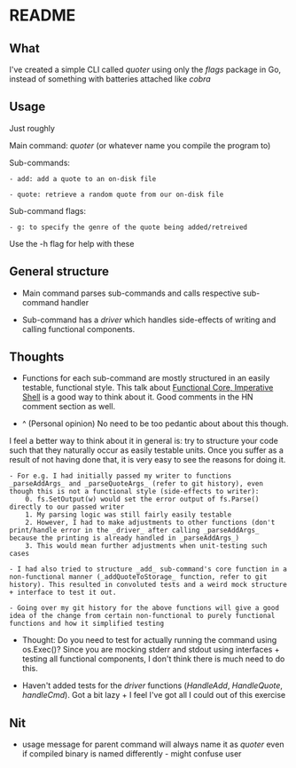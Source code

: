 # README

## What

I've created a simple CLI called _quoter_ using only the _flags_ package in Go, instead of something with batteries attached like _cobra_

## Usage

Just roughly

Main command: _quoter_ (or whatever name you compile the program to)

Sub-commands:

    - add: add a quote to an on-disk file

    - quote: retrieve a random quote from our on-disk file

Sub-command flags:
    
    - g: to specify the genre of the quote being added/retreived


Use the -h flag for help with these

## General structure

- Main command parses sub-commands and calls respective sub-command handler

- Sub-command has a _driver_ which handles side-effects of writing and calling functional components.

## Thoughts

- Functions for each sub-command are mostly structured in an easily testable, functional style. This talk about [Functional Core, Imperative Shell](https://news.ycombinator.com/item?id=18043058) is a good way to think about it. Good comments in the HN comment section as well.

- ^ (Personal opinion) No need to be too pedantic about about this though.

I feel a better way to think about it in general is: try to structure your code such that they naturally occur as easily testable units. Once you suffer as a result of not having done that, it is very easy to see the reasons for doing it.

    - For e.g. I had initially passed my writer to functions _parseAddArgs_ and _parseQuoteArgs_ (refer to git history), even though this is not a functional style (side-effects to writer):
        0. fs.SetOutput(w) would set the error output of fs.Parse() directly to our passed writer 
        1. My parsing logic was still fairly easily testable
        2. However, I had to make adjustments to other functions (don't print/handle error in the _driver_ after calling _parseAddArgs_ because the printing is already handled in _parseAddArgs_)
        3. This would mean further adjustments when unit-testing such cases
    
    - I had also tried to structure _add_ sub-command's core function in a non-functional manner (_addQuoteToStorage_ function, refer to git history). This resulted in convoluted tests and a weird mock structure + interface to test it out.
    
    - Going over my git history for the above functions will give a good idea of the change from certain non-functional to purely functional functions and how it simplified testing


- Thought: Do you need to test for actually running the command using os.Exec()? Since you are mocking stderr and stdout using interfaces + testing all functional components, I don't think there is much need to do this.

- Haven't added tests for the _driver_ functions (_HandleAdd_, _HandleQuote_, _handleCmd_). Got a bit lazy + I feel I've got all I could out of this exercise

## Nit

- usage message for parent command will always name it as _quoter_ even if compiled binary is named differently - might confuse user

